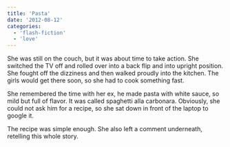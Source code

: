 ```yaml
---
title: 'Pasta'
date: '2012-08-12'
categories:
  - 'flash-fiction'
  - 'love'
---
```


She was still on the couch, but it was about time to take action. She switched
the TV off and rolled over into a back flip and into upright position. She
fought off the dizziness and then walked proudly into the kitchen. The girls
would get there soon, so she had to cook something fast.

<!-- truncate -->


She remembered the time with her ex, he made pasta with white sauce, so mild but
full of flavor. It was called spaghetti alla carbonara. Obviously, she could not
ask him for a recipe, so she sat down in front of the laptop to google it.

The recipe was simple enough. She also left a comment underneath, retelling this
whole story.
